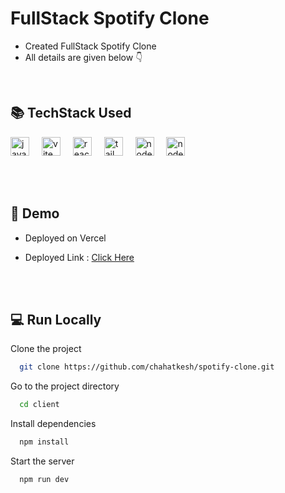 # FullStack Spotify Clone
- Created FullStack Spotify Clone
- All details are given below 👇

 <br/>

 
<div align="left">
  <h2>📚 TechStack Used</h2>
  <img src="https://cdn.jsdelivr.net/gh/devicons/devicon/icons/javascript/javascript-original.svg" height="30" alt="javascript logo"  />
  <img width="12" />
  <img src="https://cdn.jsdelivr.net/gh/devicons/devicon/icons/vite/vite-original.svg" height="30" alt="vite logo"  />
  <img width="12" />
  <img src="https://cdn.jsdelivr.net/gh/devicons/devicon/icons/react/react-original.svg" height="30" alt="react logo"  />
  <img width="12" />
  <img src="https://cdn.jsdelivr.net/gh/devicons/devicon/icons/tailwindcss/tailwindcss-original.svg" height="30" alt="tailwind css logo"  />
  <img width="12" />
  <img src="https://cdn.jsdelivr.net/gh/devicons/devicon/icons/nodejs/nodejs-original.svg" height="30" alt="nodejs logo"  />
  <img width="12" />
  <img src="https://cdn.jsdelivr.net/gh/devicons/devicon/icons/express/express-original.svg" height="30" alt="node logo"  />
  <img width="12" />
  <br/>
</div>

<br/> <br/>


## 💪 Demo
- Deployed on Vercel
- Deployed Link : [Click Here](https://spotify-clone-six-sandy.vercel.app/)
  
   <br/> <br/>


## 💻  Run Locally
Clone the project

```bash
  git clone https://github.com/chahatkesh/spotify-clone.git
```
Go to the project directory

```bash
  cd client
```
Install dependencies

```bash
  npm install
```
Start the server

```bash
  npm run dev
```
